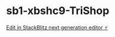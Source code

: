# sb1-xbshc9-TriShop

[Edit in StackBlitz next generation editor ⚡️](https://stackblitz.com/~/github.com/TriAlliance/sb1-xbshc9-TriShop)